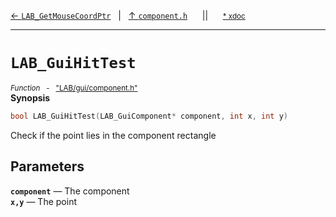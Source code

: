 [&#8592; `LAB_GetMouseCoordPtr`](LAB--gui--componenth--lab_getmousecoordptr.md)&nbsp;&nbsp;&nbsp;|&nbsp;&nbsp;&nbsp;[&#8593; `component.h`](LAB--gui--componenth.md)&nbsp;&nbsp;&nbsp;&nbsp;&nbsp;&nbsp;||&nbsp;&nbsp;&nbsp;&nbsp;&nbsp;&nbsp;<small>[\* xdoc](../xdoc/LAB\gui.xmd#L142)</small>
***

# `LAB_GuiHitTest`
<small>*Function* &nbsp; - &nbsp; ["LAB/gui/component.h"](../include/LAB/gui/component.h)</small>  
**Synopsis**

```cpp
bool LAB_GuiHitTest(LAB_GuiComponent* component, int x, int y)
```


Check if the point lies in the component rectangle

## Parameters
**`component`** &#8213; The component  
**`x,y`** &#8213; The point  
